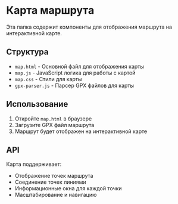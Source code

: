 # Карта маршрута

Эта папка содержит компоненты для отображения маршрута на интерактивной карте.

## Структура

- `map.html` - Основной файл для отображения карты
- `map.js` - JavaScript логика для работы с картой
- `map.css` - Стили для карты
- `gpx-parser.js` - Парсер GPX файлов для карты

## Использование

1. Откройте `map.html` в браузере
2. Загрузите GPX файл маршрута
3. Маршрут будет отображен на интерактивной карте

## API

Карта поддерживает:
- Отображение точек маршрута
- Соединение точек линиями
- Информационные окна для каждой точки
- Масштабирование и навигацию
